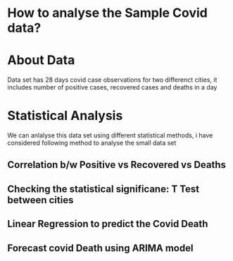 # How to analyse the Sample Covid data?

# About Data
Data set has 28 days covid case observations for two differenct cities, it includes number of positive cases, recovered cases and deaths in a day

# Statistical Analysis
We can anlalyse this data set using different statistical methods, i have considered following method to analyse the small data set

## Correlation b/w Positive vs Recovered vs Deaths

## Checking the statistical significane: T Test between cities 

## Linear Regression to predict the Covid Death

## Forecast covid Death using ARIMA model
